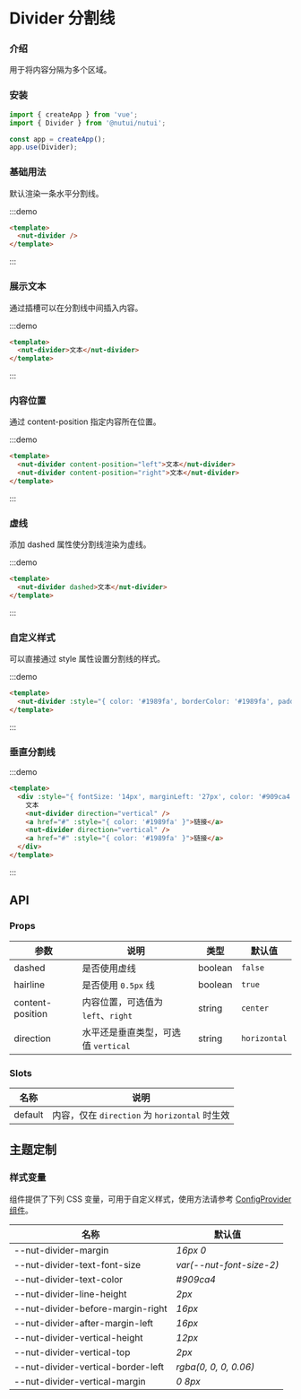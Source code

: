 # Divider 分割线

### 介绍

用于将内容分隔为多个区域。

### 安装

```javascript
import { createApp } from 'vue';
import { Divider } from '@nutui/nutui';

const app = createApp();
app.use(Divider);
```

### 基础用法

默认渲染一条水平分割线。

:::demo

```html
<template>
  <nut-divider />
</template>
```

:::

### 展示文本

通过插槽可以在分割线中间插入内容。

:::demo

```html
<template>
  <nut-divider>文本</nut-divider>
</template>
```

:::

### 内容位置

通过 content-position 指定内容所在位置。

:::demo

```html
<template>
  <nut-divider content-position="left">文本</nut-divider>
  <nut-divider content-position="right">文本</nut-divider>
</template>
```

:::

### 虚线

添加 dashed 属性使分割线渲染为虚线。

:::demo

```html
<template>
  <nut-divider dashed>文本</nut-divider>
</template>
```

:::

### 自定义样式

可以直接通过 style 属性设置分割线的样式。

:::demo

```html
<template>
  <nut-divider :style="{ color: '#1989fa', borderColor: '#1989fa', padding: '0 16px' }">文本</nut-divider>
</template>
```

:::

### 垂直分割线

:::demo

```html
<template>
  <div :style="{ fontSize: '14px', marginLeft: '27px', color: '#909ca4' }">
    文本
    <nut-divider direction="vertical" />
    <a href="#" :style="{ color: '#1989fa' }">链接</a>
    <nut-divider direction="vertical" />
    <a href="#" :style="{ color: '#1989fa' }">链接</a>
  </div>
</template>
```

:::

## API

### Props

| 参数             | 说明                                | 类型    | 默认值       |
| ---------------- | ----------------------------------- | ------- | ------------ |
| dashed           | 是否使用虚线                        | boolean | `false`      |
| hairline         | 是否使用 `0.5px` 线                 | boolean | `true`       |
| content-position | 内容位置，可选值为 `left`、`right`  | string  | `center`     |
| direction        | 水平还是垂直类型，可选值 `vertical` | string  | `horizontal` |

### Slots

| 名称    | 说明                                          |
| ------- | --------------------------------------------- |
| default | 内容，仅在 `direction` 为 `horizontal` 时生效 |

## 主题定制

### 样式变量

组件提供了下列 CSS 变量，可用于自定义样式，使用方法请参考 [ConfigProvider 组件](#/zh-CN/component/configprovider)。

| 名称                               | 默认值                   |
| ---------------------------------- | ------------------------ |
| --nut-divider-margin               | _16px 0_                 |
| --nut-divider-text-font-size       | _var(--nut-font-size-2)_ |
| --nut-divider-text-color           | _#909ca4_                |
| --nut-divider-line-height          | _2px_                    |
| --nut-divider-before-margin-right  | _16px_                   |
| --nut-divider-after-margin-left    | _16px_                   |
| --nut-divider-vertical-height      | _12px_                   |
| --nut-divider-vertical-top         | _2px_                    |
| --nut-divider-vertical-border-left | _rgba(0, 0, 0, 0.06)_    |
| --nut-divider-vertical-margin      | _0 8px_                  |
